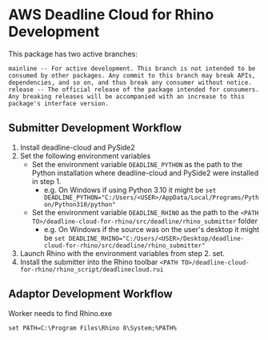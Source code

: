 # AWS Deadline Cloud for Rhino Development

This package has two active branches:

    mainline -- For active development. This branch is not intended to be consumed by other packages. Any commit to this branch may break APIs, dependencies, and so on, and thus break any consumer without notice.
    release -- The official release of the package intended for consumers. Any breaking releases will be accompanied with an increase to this package's interface version.

## Submitter Development Workflow

1. Install deadline-cloud and PySide2
2. Set the following environment variables
    - Set the environment variable `DEADLINE_PYTHON` as the path to the Python installation where deadline-cloud and PySide2 were installed in step 1.
      - e.g. On Windows if using Python 3.10 it might be `set DEADLINE_PYTHON="C:/Users/<USER>/AppData/Local/Programs/Python/Python310/python"`
    - Set the environment variable `DEADLINE_RHINO` as the path to the `<PATH TO>/deadline-cloud-for-rhino/src/deadline/rhino_submitter` folder
      - e.g. On Windows if the source was on the user's desktop it might be  `set DEADLINE_RHINO="C:/Users/<USER>/Desktop/deadline-cloud-for-rhino/src/deadline/rhino_submitter"`
4. Launch Rhino with the environment variables from step 2. set.
5. Install the submitter into the Rhino toolbar `<PATH TO>/deadline-cloud-for-rhino/rhino_script/deadlinecloud.rui`

## Adaptor Development Workflow

Worker needs to find Rhino.exe

```
set PATH=C:\Program Files\Rhino 8\System;%PATH%
```
